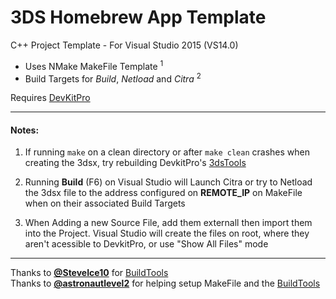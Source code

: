 3DS Homebrew App Template
===
C++ Project Template - For Visual Studio 2015 (VS14.0)

* Uses NMake MakeFile Template <sup>1</sup>
* Build Targets for *Build*, *Netload* and *Citra* <sup>2</sup>

Requires [DevKitPro]

---

#### Notes:

1. If running  `make` on a clean directory or after `make clean` crashes when creating the 3dsx, try rebuilding DevkitPro's [3dsTools]

2. Running **Build** (F6) on Visual Studio will Launch Citra or try to Netload the 3dsx file to the address configured on **REMOTE_IP** on MakeFile when on their associated Build Targets

3. When Adding a new Source File, add them externall then import them into the Project. Visual Studio will create the files on root, where they aren't acessible to DevkitPro, or use "Show All Files" mode

---

Thanks to **[@SteveIce10]** for [BuildTools]  
Thanks to **[@astronautlevel2]** for helping setup MakeFile and the [BuildTools]


[BuildTools]:https://github.com/Steveice10/buildtools
[DevKitPro]:https://sourceforge.net/projects/devkitpro/
[3dsTools]:https://github.com/devkitPro/3dstools

[@astronautlevel2]:https://github.com/astronautlevel2
[@SteveIce10]:https://github.com/Steveice10
